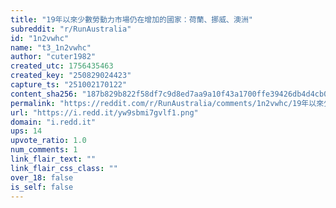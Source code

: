 ```yaml
---
title: "19年以來少數勞動力市場仍在增加的國家：荷蘭、挪威、澳洲"
subreddit: "r/RunAustralia"
id: "1n2vwhc"
name: "t3_1n2vwhc"
author: "cuter1982"
created_utc: 1756435463
created_key: "250829024423"
capture_ts: "251002170122"
content_sha256: "187b829b822f58df7c9d8ed7aa9a10f43a1700ffe39426db4d4cb073c38c263a"
permalink: "https://reddit.com/r/RunAustralia/comments/1n2vwhc/19年以來少數勞動力市場仍在增加的國家荷蘭挪威澳洲/"
url: "https://i.redd.it/yw9sbmi7gvlf1.png"
domain: "i.redd.it"
ups: 14
upvote_ratio: 1.0
num_comments: 1
link_flair_text: ""
link_flair_css_class: ""
over_18: false
is_self: false
---
```


